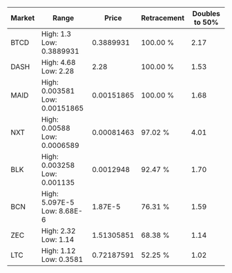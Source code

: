 | Market | Range | Price| Retracement | Doubles to 50% |
| --- | --- | --- | --- | --- |
| BTCD | High: 1.3<br />Low: 0.3889931 | 0.3889931 | 100.00 % | 2.17 |
| DASH | High: 4.68<br />Low: 2.28 | 2.28 | 100.00 % | 1.53 |
| MAID | High: 0.003581<br />Low: 0.00151865 | 0.00151865 | 100.00 % | 1.68 |
| NXT | High: 0.00588<br />Low: 0.0006589 | 0.00081463 | 97.02 % | 4.01 |
| BLK | High: 0.003258<br />Low: 0.001135 | 0.0012948 | 92.47 % | 1.70 |
| BCN | High: 5.097E-5<br />Low: 8.68E-6 | 1.87E-5 | 76.31 % | 1.59 |
| ZEC | High: 2.32<br />Low: 1.14 | 1.51305851 | 68.38 % | 1.14 |
| LTC | High: 1.12<br />Low: 0.3581 | 0.72187591 | 52.25 % | 1.02 |
